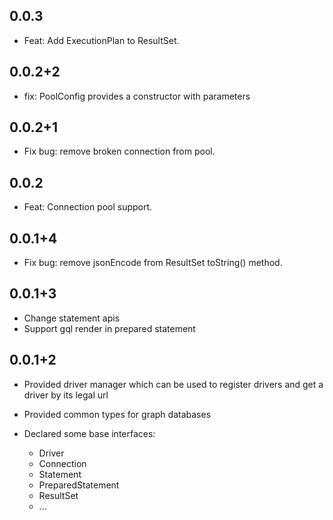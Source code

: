 ## 0.0.3
- Feat: Add ExecutionPlan to ResultSet.

## 0.0.2+2
- fix: PoolConfig provides a constructor with parameters

## 0.0.2+1
- Fix bug: remove broken connection from pool.

## 0.0.2
- Feat: Connection pool support.

## 0.0.1+4
- Fix bug: remove jsonEncode from ResultSet toString() method.

## 0.0.1+3
- Change statement apis
- Support gql render in prepared statement

## 0.0.1+2

- Provided driver manager which can be used to register drivers and get a driver by its legal url

- Provided common types for graph databases

- Declared some base interfaces:
  - Driver
  - Connection
  - Statement
  - PreparedStatement
  - ResultSet
  - ...


